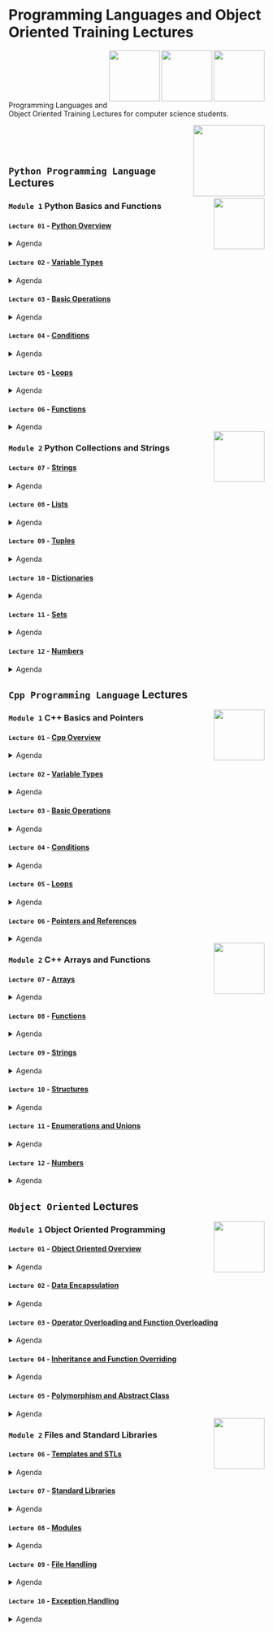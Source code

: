 # Programming Languages and Object Oriented Training Lectures

<img align="right" width="100" height="100" src="https://github.com/cs-MohamedAyman/Computer-Science-Textbooks/blob/master/logos/python.jpg">
<img align="right" width="100" height="100" src="https://github.com/cs-MohamedAyman/Computer-Science-Textbooks/blob/master/logos/cpp.jpg">
<img align="right" width="100" height="100" src="https://github.com/cs-MohamedAyman/Computer-Science-Textbooks/blob/master/logos/object-oriented.jpg">
<br>
<br>
<br>
<br>
<br>

Programming Languages and Object Oriented Training Lectures for computer science students.

<img align="right" width="140" height="140" src="https://github.com/cs-MohamedAyman/Computer-Science-Textbooks/blob/master/logos/practice1.jpg">
<br>
<br>
<br>

## `Python Programming Language` Lectures

<img align="right" width="100" height="100" src="https://github.com/cs-MohamedAyman/Computer-Science-Textbooks/blob/master/logos/python.jpg">

### `Module 1` Python Basics and Functions

#### `Lecture 01` - [Python Overview](https://github.com/cs-MohamedAyman/Programming-Languages-and-Object-Oriented-Training/tree/main/Lectures/Python-Programming-Language)
<details>
  <summary>Agenda</summary><br>

  - History of Python
  - Interpreter vs. Compiler
  - Python Identifiers and Reserved Words
  - Lines and Indentation
  - Multiline Statements
  - Quotation and Comments
</details>

#### `Lecture 02` - [Variable Types](https://github.com/cs-MohamedAyman/Programming-Languages-and-Object-Oriented-Training/tree/main/Lectures/Python-Programming-Language)
<details>
  <summary>Agenda</summary><br>
  
  - Python Variables
  - Python Numbers
  - Python Strings
  - Python Lists
  - Python Tuples
  - Python Dictionaries
  - Python Sets
  - Data Type Conversion
</details>

#### `Lecture 03` - [Basic Operations](https://github.com/cs-MohamedAyman/Programming-Languages-and-Object-Oriented-Training/tree/main/Lectures/Python-Programming-Language)
<details>
  <summary>Agenda</summary><br>
  
  - Arithmetic Operators
  - Comparison Operators
  - Bitwise Operators
  - Assignment Operators
  - Logical Operators
  - Membership Operators
  - Identity Operators
  - Operators Precedence
</details>

#### `Lecture 04` - [Conditions](https://github.com/cs-MohamedAyman/Programming-Languages-and-Object-Oriented-Training/tree/main/Lectures/Python-Programming-Language)
<details>
  <summary>Agenda</summary><br>
  
  - Decision making Definition
  - IF Statement
  - IF and ELSE Statements
  - IF, ELIF and ELSE Statements
  - Nested IF Statements
  - Single Statement Suites
</details>

#### `Lecture 05` - [Loops](https://github.com/cs-MohamedAyman/Programming-Languages-and-Object-Oriented-Training/tree/main/Lectures/Python-Programming-Language)
<details>
  <summary>Agenda</summary><br>
  
  - Loop Definition
  - While Loop Statements
  - For Loop Statements
  - Loop Control Statements
  - Else with While Loop
  - Else with For Loop
  - Nested Loops
</details>

#### `Lecture 06` - [Functions](https://github.com/cs-MohamedAyman/Programming-Languages-and-Object-Oriented-Training/tree/main/Lectures/Python-Programming-Language)
<details>
  <summary>Agenda</summary><br>
  
  - Function Definition
  - Function Calls and Return Statement
  - Passing by Reference and Value
  - Function Arguments
  - Anonymous Functions
  - Inner Functions
  - Global and Local Variables
  - Higher Order Functions
</details>

<img align="right" width="100" height="100" src="https://github.com/cs-MohamedAyman/Computer-Science-Textbooks/blob/master/logos/python.jpg">

### `Module 2` Python Collections and Strings

#### `Lecture 07` - [Strings](https://github.com/cs-MohamedAyman/Programming-Languages-and-Object-Oriented-Training/tree/main/Lectures/Python-Programming-Language)
<details>
  <summary>Agenda</summary><br>
  
  - Introduction to String
  - Basic String Operations
  - String Special Operators
  - String Formatting Operator
  - Built-in String Functions
</details>

#### `Lecture 08` - [Lists](https://github.com/cs-MohamedAyman/Programming-Languages-and-Object-Oriented-Training/tree/main/Lectures/Python-Programming-Language)
<details>
  <summary>Agenda</summary><br>
  
  - Introduction to List
  - Basic List Operations
  - List Comprehension
  - Multidimensional Lists
  - Built-in List Functions
</details>

#### `Lecture 09` - [Tuples](https://github.com/cs-MohamedAyman/Programming-Languages-and-Object-Oriented-Training/tree/main/Lectures/Python-Programming-Language)
<details>
  <summary>Agenda</summary><br>
  
  - Introduction to Tuple
  - Basic Tuple Operations
  - Tuple Comprehension
  - Multidimensional Tuple
  - Built-in Tuple Functions
</details>

#### `Lecture 10` - [Dictionaries](https://github.com/cs-MohamedAyman/Programming-Languages-and-Object-Oriented-Training/tree/main/Lectures/Python-Programming-Language)
<details>
  <summary>Agenda</summary><br>
  
  - Introduction to Dictionary
  - Basic Dictionary Operations
  - Dictionary Comprehension
  - Properties of Dictionary keys
  - Built-in Dictionary Functions
</details>

#### `Lecture 11` - [Sets](https://github.com/cs-MohamedAyman/Programming-Languages-and-Object-Oriented-Training/tree/main/Lectures/Python-Programming-Language)
<details>
  <summary>Agenda</summary><br>
  
  - Introduction to Set
  - Basic Set Operations
  - Set Comprehension
  - Set Relations
  - Built-in Set Functions
</details>

#### `Lecture 12` - [Numbers](https://github.com/cs-MohamedAyman/Programming-Languages-and-Object-Oriented-Training/tree/main/Lectures/Python-Programming-Language)
<details>
  <summary>Agenda</summary><br>
  
  - Numbers in Python
  - Math Module
  - Fractions Module
  - Random Module
  - Itertools Module
</details>

## `Cpp Programming Language` Lectures

<img align="right" width="100" height="100" src="https://github.com/cs-MohamedAyman/Computer-Science-Textbooks/blob/master/logos/cpp.jpg">

### `Module 1` C++ Basics and Pointers

#### `Lecture 01` - [Cpp Overview](https://github.com/cs-MohamedAyman/Programming-Languages-and-Object-Oriented-Training/tree/main/Lectures/Cpp-Programming-Language)
<details>
  <summary>Agenda</summary><br>

  - History of C++
  - Interpreter vs. Compiler
  - C++ Identifiers and Reserved Words
  - Lines and Indentation
  - Multiline Statements
  - Quotation and Comments
</details>

#### `Lecture 02` - [Variable Types](https://github.com/cs-MohamedAyman/Programming-Languages-and-Object-Oriented-Training/tree/main/Lectures/Cpp-Programming-Language)
<details>
  <summary>Agenda</summary><br>

  - C++ Variables
  - C++ Integers
  - C++ Floats
  - C++ Strings
  - C++ Arrays
  - Data Type Conversion
</details>

#### `Lecture 03` - [Basic Operations](https://github.com/cs-MohamedAyman/Programming-Languages-and-Object-Oriented-Training/tree/main/Lectures/Cpp-Programming-Language)
<details>
  <summary>Agenda</summary><br>

  - Arithmetic Operators
  - Comparison Operators
  - Bitwise Operators
  - Assignment Operators
  - Logical Operators
  - Operators Precedence
</details>

#### `Lecture 04` - [Conditions](https://github.com/cs-MohamedAyman/Programming-Languages-and-Object-Oriented-Training/tree/main/Lectures/Cpp-Programming-Language)
<details>
  <summary>Agenda</summary><br>

  - Decision making Definition
  - IF Statement
  - IF and ELSE Statements
  - IF, ELSE IF and ELSE Statements
  - Nested IF Statements
  - Single Statement Suites
  - Switch Statement
</details>

#### `Lecture 05` - [Loops](https://github.com/cs-MohamedAyman/Programming-Languages-and-Object-Oriented-Training/tree/main/Lectures/Cpp-Programming-Language)
<details>
  <summary>Agenda</summary><br>

  - Loop Definition
  - While Loop Statements
  - Do While Loop Statements
  - For Loop Statements
  - Nested Loops
  - Loop Control Statements
</details>

#### `Lecture 06` - [Pointers and References](https://github.com/cs-MohamedAyman/Programming-Languages-and-Object-Oriented-Training/tree/main/Lectures/Cpp-Programming-Language)
<details>
  <summary>Agenda</summary><br>

  - Introduction to Pointers
  - Incrementing and Decrementing Pointers
  - Pointer Comparisons
  - Array of Pointers
  - Pointer to a pointer
  - Reference Variables
</details>

<img align="right" width="100" height="100" src="https://github.com/cs-MohamedAyman/Computer-Science-Textbooks/blob/master/logos/cpp.jpg">

### `Module 2` C++ Arrays and Functions

#### `Lecture 07` - [Arrays](https://github.com/cs-MohamedAyman/Programming-Languages-and-Object-Oriented-Training/tree/main/Lectures/Cpp-Programming-Language)
<details>
  <summary>Agenda</summary><br>

  - Introduction to Array
  - Declaring and Initializing Arrays
  - Accessing Array Elements
  - Multidimensional Static Arrays
  - Dynamic Arrays
  - Multi-dimensional Dynamic Arrays
</details>

#### `Lecture 08` - [Functions](https://github.com/cs-MohamedAyman/Programming-Languages-and-Object-Oriented-Training/tree/main/Lectures/Cpp-Programming-Language)
<details>
  <summary>Agenda</summary><br>

  - Function Definition
  - Function Calls and Return Statement
  - Passing by Reference and Value
  - Function Arguments
  - Anonymous Functions
  - Function Prototype
  - Global and Local Variables
  - Higher Order Functions
</details>

#### `Lecture 09` - [Strings](https://github.com/cs-MohamedAyman/Programming-Languages-and-Object-Oriented-Training/tree/main/Lectures/Cpp-Programming-Language)
<details>
  <summary>Agenda</summary><br>

  - Introduction to String
  - Basic String Operations
  - Capacity Functions
  - Element access Functions
  - Modifiers Functions
  - Iterator Functions
  - Manipulating Functions
</details>

#### `Lecture 10` - [Structures](https://github.com/cs-MohamedAyman/Programming-Languages-and-Object-Oriented-Training/tree/main/Lectures/Cpp-Programming-Language)
<details>
  <summary>Agenda</summary><br>

  - Introduction to Structures
  - Accessing Struct Members
  - Constructor and Methods
  - Non-Static Members
  - Nested Structs
  - Pointer of Structure
  - Array of Structure
  - Passing Structure by Reference and Value
</details>

#### `Lecture 11` - [Enumerations and Unions](https://github.com/cs-MohamedAyman/Programming-Languages-and-Object-Oriented-Training/tree/main/Lectures/Cpp-Programming-Language)
<details>
  <summary>Agenda</summary><br>

  - Introduction to Enums and Unions
  - Macro and Typedef
  - Structures vs Unions
  - Nested Enums and Unions
  - Pointer of Enums and Unions
  - Passing Enums and Unions by Reference and Value
</details>

#### `Lecture 12` - [Numbers](https://github.com/cs-MohamedAyman/Programming-Languages-and-Object-Oriented-Training/tree/main/Lectures/Cpp-Programming-Language)
<details>
  <summary>Agenda</summary><br>

  - Numbers in C++
  - Math Module
  - Numeric Module
  - Random Module
  - Iterator Module
</details>

## `Object Oriented` Lectures

<img align="right" width="100" height="100" src="https://github.com/cs-MohamedAyman/Computer-Science-Textbooks/blob/master/logos/object-oriented.jpg">

### `Module 1` Object Oriented Programming

#### `Lecture 01` - [Object Oriented Overview](https://github.com/cs-MohamedAyman/Programming-Languages-and-Object-Oriented-Training/tree/main/Lectures/Object-Oriented)
<details>
  <summary>Agenda</summary><br>

  - Introduction to OOP
  - Classes and Objects
  - Class Attributes
  - Class Methods
  - Class Constructor
  - Class Destructor
</details>

#### `Lecture 02` - [Data Encapsulation](https://github.com/cs-MohamedAyman/Programming-Languages-and-Object-Oriented-Training/tree/main/Lectures/Object-Oriented)
<details>
  <summary>Agenda</summary><br>

  - Introduction to Data Encapsulation
  - Private Variables
  - Private Methods
  - Static Variables
  - Static Methods
  - Class Prototyping
</details>

#### `Lecture 03` - [Operator Overloading and Function Overloading](https://github.com/cs-MohamedAyman/Programming-Languages-and-Object-Oriented-Training/tree/main/Lectures/Object-Oriented)
<details>
  <summary>Agenda</summary><br>

  - Introduction to Operator Overloading
  - Input/Output Operators Overloading
  - Arithmetic Operators Overloading
  - Bitwise Operators Overloading
  - Assignment Operators Overloading
  - Subscripting Operator Overloading
  - Function Overloading
</details>

#### `Lecture 04` - [Inheritance and Function Overriding](https://github.com/cs-MohamedAyman/Programming-Languages-and-Object-Oriented-Training/tree/main/Lectures/Object-Oriented)
<details>
  <summary>Agenda</summary><br>

  - Introduction to Inheritance
  - Access Modifiers
  - Function Overriding
  - Multiple Inheritance
  - Composition Relationship
  - Aggregation Relationship
</details>

#### `Lecture 05` - [Polymorphism and Abstract Class](https://github.com/cs-MohamedAyman/Programming-Languages-and-Object-Oriented-Training/tree/main/Lectures/Object-Oriented)
<details>
  <summary>Agenda</summary><br>

  - Introduction to Polymorphism
  - Abstract Method
  - Abstract Class
  - Interface
  - Data Abstraction
</details>

<img align="right" width="100" height="100" src="https://github.com/cs-MohamedAyman/Computer-Science-Textbooks/blob/master/logos/object-oriented.jpg">

### `Module 2` Files and Standard Libraries

#### `Lecture 06` - [Templates and STLs](https://github.com/cs-MohamedAyman/Programming-Languages-and-Object-Oriented-Training/tree/main/Lectures/Object-Oriented)
<details>
  <summary>Agenda</summary><br>

  - Introduction to Templates
  - Generic Functions using Template
  - Generic Class using Template
  - Non-type Parameters for Templates
  - Multi-type Generics
  - Advantages vs. Disadvantages of Using Templates
</details>

#### `Lecture 07` - [Standard Libraries](https://github.com/cs-MohamedAyman/Programming-Languages-and-Object-Oriented-Training/tree/main/Lectures/Object-Oriented)
<details>
  <summary>Agenda</summary><br>

  - Introduction to Standard Libraries
  - Mathematical Libraries
  - Date and Time Libraries
  - Collections Libraries
</details>

#### `Lecture 08` - [Modules](https://github.com/cs-MohamedAyman/Programming-Languages-and-Object-Oriented-Training/tree/main/Lectures/Object-Oriented)
<details>
  <summary>Agenda</summary><br>

  - Introduction to Modules
  - Locating Modules 
  - Namespaces and Scoping 
  - Packages
  - UML Class Diagram
</details>

#### `Lecture 09` - [File Handling](https://github.com/cs-MohamedAyman/Programming-Languages-and-Object-Oriented-Training/tree/main/Lectures/Object-Oriented)
<details>
  <summary>Agenda</summary><br>

  - Introduction to File Handling
  - Text files
  - CSV files
  - Json files
  - XML files
</details>

#### `Lecture 10` - [Exception Handling](https://github.com/cs-MohamedAyman/Programming-Languages-and-Object-Oriented-Training/tree/main/Lectures/Object-Oriented)
<details>
  <summary>Agenda</summary><br>

  - Introduction to Exception Handling
  - Types of Exceptions
  - The except Clause with No Exceptions
  - The except Clause with Multiple Exceptions
  - The try/except, else, and finally
  - Assertions
</details>

